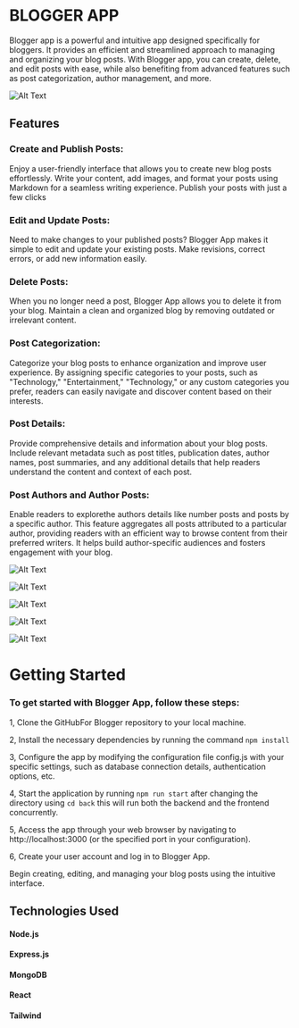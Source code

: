 # BLOGGER APP
Blogger app is a powerful and intuitive app designed specifically for bloggers. It provides an efficient and streamlined approach to managing and organizing your blog posts. With Blogger app, you can create, delete, and edit posts with ease, while also benefiting from advanced features such as post categorization, author management, and more.

![Alt Text](https://i.imgur.com/MXEX8VW.png)

## Features
### Create and Publish Posts: 
Enjoy a user-friendly interface that allows you to create new blog posts effortlessly. Write your content, add images, and format your posts using Markdown for a seamless writing experience. Publish your posts with just a few clicks
### Edit and Update Posts:
Need to make changes to your published posts? Blogger App makes it simple to edit and update your existing posts. Make revisions, correct errors, or add new information easily.
### Delete Posts: 
When you no longer need a post, Blogger App allows you to delete it from your blog. Maintain a clean and organized blog by removing outdated or irrelevant content.
###  Post Categorization:
Categorize your blog posts to enhance organization and improve user experience. By assigning specific categories to your posts, such as "Technology," "Entertainment," "Technology," or any custom categories you prefer, readers can easily navigate and discover content based on their interests.
### Post Details:
Provide comprehensive details and information about your blog posts. Include relevant metadata such as post titles, publication dates, author names, post summaries, and any additional details that help readers understand the content and context of each post.
###  Post Authors and Author Posts:
Enable readers to explorethe authors details like number posts and  posts  by a specific author. This feature aggregates all posts attributed to a particular author, providing readers with an efficient way to browse content from their preferred writers. It helps build author-specific audiences and fosters engagement with your blog.


![Alt Text](https://i.imgur.com/H5VV5pu.png)


![Alt Text](https://i.imgur.com/el6wp8K.png)


![Alt Text](https://i.imgur.com/zYo9Onf.png)


![Alt Text](https://i.imgur.com/a1qdZAi.png)


![Alt Text](https://i.imgur.com/5uHWdPu.png)


# Getting Started
### To get started with  Blogger App, follow these steps:

1, Clone the GitHubFor Blogger repository to your local machine.

2, Install the necessary dependencies by running the command `npm install`

3, Configure the app by modifying the configuration file config.js with your specific settings, such as database connection details, authentication options, etc.

4, Start the application by running  `npm run start` after changing the directory using `cd back` this will run both the backend and the frontend concurrently.

5, Access the app through your web browser by navigating to http://localhost:3000 (or the specified port in your configuration).

6, Create your user account and log in to Blogger App.

Begin creating, editing, and managing your blog posts using the intuitive interface.

## Technologies Used
#### Node.js
#### Express.js
#### MongoDB
#### React
#### Tailwind

